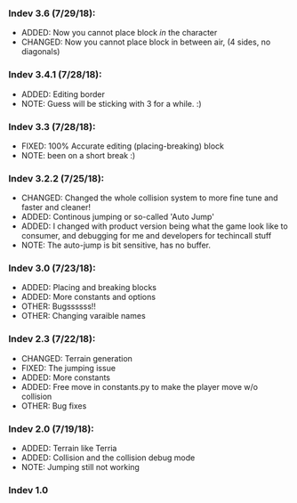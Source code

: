 ### Indev 3.6 (7/29/18):
  * ADDED: Now you cannot place block *in* the character
  * CHANGED: Now you cannot place block in between air, (4 sides, no diagonals)

### Indev 3.4.1 (7/28/18):
  * ADDED: Editing border
  * NOTE: Guess will be sticking with 3 for a while. :)

### Indev 3.3 (7/28/18):
  * FIXED: 100% Accurate editing (placing-breaking) block
  * NOTE: been on a short break :)

### Indev 3.2.2 (7/25/18):
  * CHANGED: Changed the whole collision system to more fine tune and faster and cleaner!
  * ADDED: Continous jumping or so-called 'Auto Jump'
  * ADDED: I changed with product version being what the game look like to consumer, and debugging for me and developers for techincall              stuff
  * NOTE: The auto-jump is bit sensitive, has no buffer.

### Indev 3.0 (7/23/18):
  * ADDED: Placing and breaking blocks
  * ADDED: More constants and options
  * OTHER: Bugssssss!!
  * OTHER: Changing varaible names

### Indev 2.3 (7/22/18):
  * CHANGED: Terrain generation
  * FIXED: The jumping issue
  * ADDED: More constants
  * ADDED: Free move in constants.py to make the player move w/o collision
  * OTHER: Bug fixes

### Indev 2.0 (7/19/18):
  * ADDED: Terrain like Terria
  * ADDED: Collision and the collision debug mode
  * NOTE: Jumping still not working

### Indev 1.0

